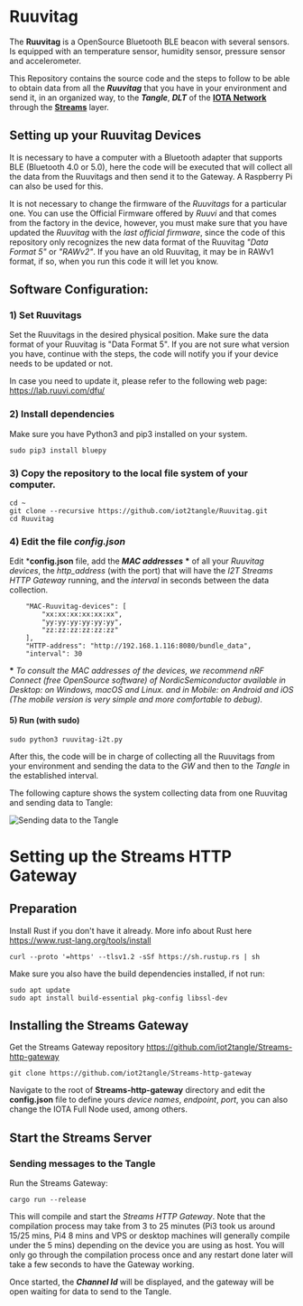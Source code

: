 # Ruuvitag

The **Ruuvitag** is a OpenSource Bluetooth BLE beacon with several sensors. Is equipped with an temperature sensor, humidity sensor, pressure sensor and accelerometer.

This Repository contains the source code and the steps to follow to be able to obtain data from all the ***Ruuvitag*** that you have in your environment and send it, in an organized way, to the ***Tangle***, ***DLT*** of the **[IOTA Network](https://www.iota.org/)** through the **[Streams](https://www.iota.org/solutions/streams)** layer.

## Setting up your Ruuvitag Devices

It is necessary to have a computer with a Bluetooth adapter that supports BLE (Bluetooth 4.0 or 5.0), here the code will be executed that will collect all the data from the Ruuvitags and then send it to the Gateway. A Raspberry Pi can also be used for this.

It is not necessary to change the firmware of the *Ruuvitags* for a particular one. You can use the Official Firmware offered by *Ruuvi* and that comes from the factory in the device, however, you must make sure that you have updated the *Ruuvitag* with the *last official firmware*, since the code of this repository only recognizes the new data format of the Ruuvitag *"Data Format 5"* or *"RAWv2"*. If you have an old Ruuvitag, it may be in RAWv1 format, if so, when you run this code it will let you know.

## Software Configuration:

### 1) Set Ruuvitags

Set the Ruuvitags in the desired physical position. Make sure the data format of your Ruuvitag is "Data Format 5". If you are not sure what version you have, continue with the steps, the code will notify you if your device needs to be updated or not.

In case you need to update it, please refer to the following web page:
https://lab.ruuvi.com/dfu/

### 2) Install dependencies
Make sure you have Python3 and pip3 installed on your system.
```
sudo pip3 install bluepy
```

### 3) Copy the repository to the local file system of your computer.
```
cd ~
git clone --recursive https://github.com/iot2tangle/Ruuvitag.git
cd Ruuvitag
```

### 4) Edit the file *config.json*

Edit ***config.json** file, add the ***MAC addresses*** **\*** of all your *Ruuvitag devices*, the *http_address* (with the port) that will have the *I2T Streams HTTP Gateway* running, and the *interval* in seconds between the data collection. 
```
    "MAC-Ruuvitag-devices": [
        "xx:xx:xx:xx:xx:xx",
        "yy:yy:yy:yy:yy:yy",
        "zz:zz:zz:zz:zz:zz"
    ],
    "HTTP-address": "http://192.168.1.116:8080/bundle_data",
    "interval": 30
```
**\*** *To consult the MAC addresses of the devices, we recommend nRF Connect (free OpenSource software) of NordicSemiconductor available in Desktop: on Windows, macOS and Linux. and in Mobile: on Android and iOS (The mobile version is very simple and more comfortable to debug).* 

#### 5) Run (with sudo)
```
sudo python3 ruuvitag-i2t.py
```

After this, the code will be in charge of collecting all the Ruuvitags from your environment and sending the data to the *GW* and then to the *Tangle* in the established interval.

The following capture shows the system collecting data from one Ruuvitag and sending data to Tangle:

![Sending data to the Tangle](https://i.postimg.cc/MT1pf5q9/Screenshot-from-2021-03-21-23-34-22.png)
	
# Setting up the Streams HTTP Gateway

## Preparation

Install Rust if you don't have it already. More info about Rust here https://www.rust-lang.org/tools/install

```
curl --proto '=https' --tlsv1.2 -sSf https://sh.rustup.rs | sh
```

Make sure you also have the build dependencies installed, if not run:  

```
sudo apt update
sudo apt install build-essential pkg-config libssl-dev
```

## Installing the Streams Gateway
Get the Streams Gateway repository
https://github.com/iot2tangle/Streams-http-gateway

```
git clone https://github.com/iot2tangle/Streams-http-gateway
```

Navigate to the root of **Streams-http-gateway** directory and edit the **config.json** file to define yours *device names*, *endpoint*, *port*, you can also change the IOTA Full Node used, among others.

## Start the Streams Server

### Sending messages to the Tangle

Run the Streams Gateway:

```
cargo run --release  
```

This will compile and start the *Streams HTTP Gateway*. Note that the compilation process may take from 3 to 25 minutes (Pi3 took us around 15/25 mins, Pi4 8 mins and VPS or desktop machines will generally compile under the 5 mins) depending on the device you are using as host.
You will only go through the compilation process once and any restart done later will take a few seconds to have the Gateway working.

Once started, the ***Channel Id*** will be displayed, and the gateway will be open waiting for data to send to the Tangle.


